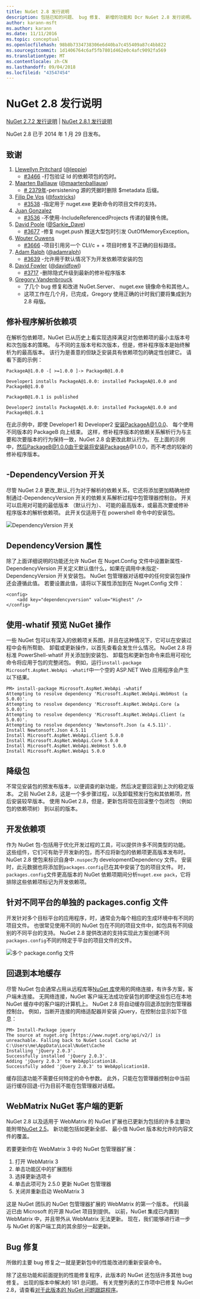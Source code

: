 ```yaml
---
title: NuGet 2.8 发行说明
description: 包括已知的问题、 bug 修复、 新增的功能和 Dcr NuGet 2.8 发行说明。
author: karann-msft
ms.author: karann
ms.date: 11/11/2016
ms.topic: conceptual
ms.openlocfilehash: 98b8b7334738306e6d40ba7c455409a87c4bb822
ms.sourcegitcommit: 1d1406764c6af5fb7801d462e0c4afc9092fa569
ms.translationtype: MT
ms.contentlocale: zh-CN
ms.lasthandoff: 09/04/2018
ms.locfileid: "43547454"
---
```

# <a name="nuget-28-release-notes"></a>NuGet 2.8 发行说明

[NuGet 2.7.2 发行说明](../release-notes/nuget-2.7.2.md) | [NuGet 2.8.1 发行说明](../release-notes/nuget-2.8.1.md)

NuGet 2.8 已于 2014 年 1 月 29 日发布。

## <a name="acknowledgements"></a>致谢

1. [Llewellyn Pritchard](https://www.codeplex.com/site/users/view/leppie) ([@leppie](https://twitter.com/leppie))
    - [#3466](https://nuget.codeplex.com/workitem/3466) -打包验证 Id 的依赖项包的包时。
2. [Maarten Balliauw](https://www.codeplex.com/site/users/view/maartenba) ([@maartenballiauw](https://twitter.com/maartenballiauw))
    - [# 2379年](https://nuget.codeplex.com/workitem/2379)-persistening 源的凭据时删除 $metadata 后缀。
3. [Filip De Vos](https://www.codeplex.com/site/users/view/FilipDeVos) ([@foxtricks](https://twitter.com/foxtricks))
    - [#3538](http://nuget.codeplex.com/workitem/3538) -指定用于 nuget.exe 更新命令的项目文件的支持。
4. [Juan Gonzalez](https://www.codeplex.com/site/users/view/jjgonzalez)
    - [#3536](http://nuget.codeplex.com/workitem/3536) -不使用-IncludeReferencedProjects 传递的替换令牌。
5. [David Poole](https://www.codeplex.com/site/users/view/Sarkie) ([@Sarkie_Dave](https://twitter.com/Sarkie_Dave))
    - [#3677](http://nuget.codeplex.com/workitem/3677) -修复 nuget.push 推送大型包时引发 OutOfMemoryException。
6. [Wouter Ouwens](https://www.codeplex.com/site/users/view/Despotes)
    - [#3666](http://nuget.codeplex.com/workitem/3666) -项目引用另一个 CLI/c + + 项目时修复不正确的目标路径。
7. [Adam Ralph](http://www.codeplex.com/site/users/view/adamralph) ([@adamralph](https://twitter.com/adamralph))
    - [#3639](https://nuget.codeplex.com/workitem/3639) -允许用于默认情况下为开发依赖项安装的包
8. [David Fowler](https://www.codeplex.com/site/users/view/dfowler) ([@davidfowl](https://twitter.com/davidfowl))
    - [#3717](https://nuget.codeplex.com/workitem/3717) -删除隐式升级到最新的修补程序版本
9. [Gregory Vandenbrouck](https://www.codeplex.com/site/users/view/vdbg)
    - 了几个 bug 修复和改进 NuGet.Server、 nuget.exe 镜像命令和其他人。
    - 这项工作在几个月，已完成，Gregory 使用正确的计时我们要将集成到为 2.8 母版。

## <a name="patch-resolution-for-dependencies"></a>修补程序解析依赖项

在解析包依赖项，NuGet 已从历史上看实现选择满足对包依赖项的最小主版本号和次包版本的策略。 与不同的主版本号和次版本，但是，修补程序版本是始终解析为的最高版本。 该行为是善意的但缺乏安装具有依赖项包的确定性创建它。 请看下面的示例：

    PackageA@1.0.0 -[ >=1.0.0 ]-> PackageB@1.0.0

    Developer1 installs PackageA@1.0.0: installed PackageA@1.0.0 and PackageB@1.0.0

    PackageB@1.0.1 is published

    Developer2 installs PackageA@1.0.0: installed PackageA@1.0.0 and PackageB@1.0.1

在此示例中，即使 Developer1 和 Developer2 安装PackageA@1.0.0、 每个使用不同版本的 PackageB 向上结束。 这样，修补程序版本的依赖关系解析行为与主要和次要版本的行为保持一致，NuGet 2.8 会更改此默认行为。 在上面的示例中，然后PackageB@1.0.0由于安装将安装PackageA@1.0.0，而不考虑的较新的修补程序版本。

## <a name="-dependencyversion-switch"></a>-DependencyVersion 开关

尽管 NuGet 2.8 更改_默认_行为对于解析的依赖关系，它还将添加更加精确地控制通过-DependencyVersion 开关的依赖关系解析过程中包管理器控制台。 开关可以启用对可能的最低版本 （默认行为）、 可能的最高版本，或最高次要或修补程序版本的解析依赖项。  此开关仅适用于在 powershell 命令中的安装包。

![DependencyVersion 开关](./media/NuGet-2.8/dependencyversion.png)

## <a name="dependencyversion-attribute"></a>DependencyVersion 属性

除了上面详细说明的功能还允许 NuGet 在 Nuget.Config 文件中设置新属性-DependencyVersion 开关定义默认值什么，如果在调用中未指定-DependencyVersion 开关安装包。 NuGet 包管理器对话框中的任何安装包操作还会遵循此值。 若要设置此值，请将以下属性添加到在 Nuget.Config 文件：

    <config>
        <add key="dependencyversion" value="Highest" />
    </config>

## <a name="preview-nuget-operations-with--whatif"></a>使用-whatif 预览 NuGet 操作

一些 NuGet 包可以有深入的依赖项关系图，并且在这种情况下，它可以在安装过程中会有所帮助、 卸载或更新操作，以首先查看会发生什么情况。 NuGet 2.8 将标准 PowerShell-whatif 开关添加到安装包、 卸载包和更新包命令来启用可视化命令将应用于包的完整闭包。 例如，运行`install-package Microsoft.AspNet.WebApi -whatif`中一个空的 ASP.NET Web 应用程序会产生以下结果。

    PM> install-package Microsoft.AspNet.WebApi -whatif
    Attempting to resolve dependency 'Microsoft.AspNet.WebApi.WebHost (≥ 5.0.0)'.
    Attempting to resolve dependency 'Microsoft.AspNet.WebApi.Core (≥ 5.0.0)'.
    Attempting to resolve dependency 'Microsoft.AspNet.WebApi.Client (≥ 5.0.0)'.
    Attempting to resolve dependency 'Newtonsoft.Json (≥ 4.5.11)'.
    Install Newtonsoft.Json 4.5.11
    Install Microsoft.AspNet.WebApi.Client 5.0.0
    Install Microsoft.AspNet.WebApi.Core 5.0.0
    Install Microsoft.AspNet.WebApi.WebHost 5.0.0
    Install Microsoft.AspNet.WebApi 5.0.0

## <a name="downgrade-package"></a>降级包

不常见安装包的预发布版本，以便调查的新功能，然后决定要回滚到上次的稳定版本。 之前 NuGet 2.8，这是一个多步骤过程，以及卸载预发行包和其依赖项，然后安装较早版本。 使用 NuGet 2.8，但是，更新包将现在回滚整个包闭包 （例如包的依赖项树） 到以前的版本。

## <a name="development-dependencies"></a>开发依赖项

作为 NuGet 包-包括用于优化开发过程的工具，可以提供许多不同类型的功能。 这些组件，它们可有助于开发新的包，而不应将新包的依赖项更高版本发布时。 NuGet 2.8 使包来标识自身中`.nuspec`为 developmentDependency 文件。 安装时，此元数据也将添加到`packages.config`已在其中安装了包的项目文件。 时，`packages.config`文件更高版本的 NuGet 依赖项期间分析`nuget.exe pack`，它将排除这些依赖项标记为开发依赖项。

## <a name="individual-packagesconfig-files-for-different-platforms"></a>针对不同平台的单独的 packages.config 文件

开发针对多个目标平台的应用程序，时，通常会为每个相应的生成环境中有不同的项目文件。 也很常见使用不同的 NuGet 包在不同的项目文件中，如包具有不同级别的不同平台的支持。 NuGet 2.8 提供改进的支持实现此方案创建不同`packages.config`不同的特定于平台的项目文件的文件。

![多个 package.config 文件](./media/NuGet-2.8/multiple-packageconfigs.png)

## <a name="fallback-to-local-cache"></a>回退到本地缓存

尽管 NuGet 包会通常占用从远程库等[NuGet 库](http://www.nuget.org/)使用的网络连接，有许多方案，客户端未连接。 无网络连接，NuGet 客户端无法成功安装包的即使这些包已在本地 NuGet 缓存中的客户端的计算机上。 NuGet 2.8 将自动缓存回退添加到包管理器控制台。 例如，当断开连接的网络适配器并安装 jQuery，在控制台显示如下信息：

    PM> Install-Package jquery
    The source at nuget.org [https://www.nuget.org/api/v2/] is unreachable. Falling back to NuGet Local Cache at C:\Users\me\AppData\Local\NuGet\Cache
    Installing 'jQuery 2.0.3'.
    Successfully installed 'jQuery 2.0.3'.
    Adding 'jQuery 2.0.3' to WebApplication18.
    Successfully added 'jQuery 2.0.3' to WebApplication18.

缓存回退功能不需要任何特定的命令参数。 此外，只能在包管理器控制台中当前运行缓存回退-行为目前不能在包管理器对话框。

## <a name="webmatrix-nuget-client-updates"></a>WebMatrix NuGet 客户端的更新

NuGet 2.8 以及适用于 WebMatrix 的 NuGet 扩展也已更新为包括的许多主要功能附带[NuGet 2.5](../release-notes/nuget-2.5.md)。 新功能包括如更新全部、 最小值 NuGet 版本和允许的内容文件的覆盖。

若要更新你在 WebMatrix 3 中的 NuGet 包管理器扩展：

1. 打开 WebMatrix 3
1. 单击功能区中的扩展图标
1. 选择更新选项卡
1. 单击此项可为 2.5.0 更新 NuGet 包管理器
1. 关闭并重新启动 WebMatrix 3

这是 NuGet 团队的 NuGet 包管理器扩展的 WebMatrix 的第一个版本。  代码最近已由 Microsoft 的开源 NuGet 项目到提供。 以前，NuGet 集成已内置到 WebMatrix 中，并且带外从 WebMatrix 无法更新。  现在，我们能够进行进一步与 NuGet 的客户端工具的其余部分一起更新。

## <a name="bug-fixes"></a>Bug 修复

所做的主要 bug 修复之一就是更新包中的性能改进的重新安装命令。

除了这些功能和前面提到的性能修复程序，此版本的 NuGet 还包括许多其他 bug 修复。 出现的版本中解决的 181 总问题。 有关完整列表的工作项中已修复 NuGet 2.8，请查看[对于此版本的 NuGet 问题跟踪程序](https://nuget.codeplex.com/workitem/list/advanced?release=NuGet%202.8&status=all)。
